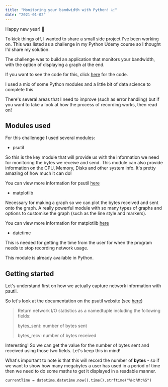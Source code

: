```yaml
---
title: "Monitoring your bandwidth with Python! 📈"
date: "2021-01-02"
---
```


Happy new year! 🎉

To kick things off, I wanted to share a small side project I've been working on. This was listed as a challenge in my Python Udemy course so I thought I'd share my solution.

The challenge was to build an application that monitors your bandwidth, with the option of displaying a graph at the end.

If you want to see the code for this, click [here](https://gitlab.com/JoshBl_/python-bandwidth-monitor) for the code.

I used a mix of some Python modules and a little bit of data science to complete this.

There's several areas that I need to improve (such as error handling) but if you want to take a look at how the process of recording works, then read on!

## Modules used

For this challenege I used several modules:

* psutil

So this is the key module that will provide us with the information we need for monitoring the bytes we receive and send. This module can also provide information on the CPU, Memory, Disks and other system info. It's pretty amazing of how much it can do!

You can view more information for psutil [here](https://pypi.org/project/psutil/)

* matplotlib

Necessary for making a graph so we can plot the bytes received and sent onto the graph. A really powerful module with so many types of graphs and options to customise the graph (such as the line style and markers).

You can view more information for matplotlib [here](https://matplotlib.org/index.html)

* datetime

This is needed for getting the time from the user for when the program needs to stop recording network usage.

This module is already available in Python.

## Getting started

Let's understand first on how we actually capture network information with psutil.

So let's look at the documentation on the psutil website (see [here](https://psutil.readthedocs.io/en/latest/#network))

<blockquote>
Return network I/O statistics as a namedtuple including the following fields:

bytes_sent: number of bytes sent

bytes_recv: number of bytes received
</blockquote>

Interesting! So we can get the value for the number of bytes sent and received using those two fields. Let's keep this in mind!

What's important to note is that this will record the number of **bytes** - so if we want to show how many megabytes a user has used in a period of time then we need to do some maths to get it displayed in a readable manner.

```
currentTime = datetime.datetime.now().time().strftime("%H:%M:%S")
```